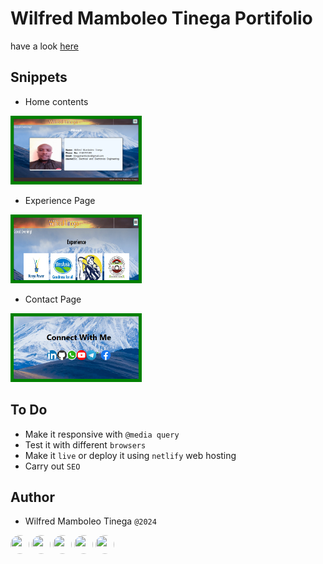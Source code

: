 # Wilfred Mamboleo Tinega Portifolio
have a look [here](https://wilfredtinega.netlify.app)

## Snippets
- Home contents
<img src="Icon/about.png" style="width: 200px; height: 100px; border: 5px solid green;">

- Experience Page
<img src="Icon/experience.png" style="width: 200px; height: 100px; border: 5px solid green;">

- Contact Page
<img src="Icon/contact.png" style="width: 200px; height: 100px; border: 5px solid green;">

## To Do
- Make it responsive with `@media query`
- Test it with different `browsers`
- Make it `live` or deploy it using `netlify` web hosting
- Carry out `SEO`

## Author
- Wilfred Mamboleo Tinega ```@2024```

[<img src="https://th.bing.com/th/id/R.6f9a03bd4554e5454de1c79f4c91aadf?rik=0c%2fLPEw2uBblNg&pid=ImgRaw&r=0" style="width:30px; height:30px; border-radius:20px;">](https://www.linkedin.com/in/wilfredtinega)
[<img src="https://th.bing.com/th/id/R.9c06c3b1bd6cc9e2d9eebcfdf0975019?rik=7186LRxOyYbqFA&pid=ImgRaw&r=0" style="width:30px; height:30px; border-radius:50%;">](https://wa.me/254798732981)
[<img src="https://imagepng.org/wp-content/uploads/2017/11/telegram-icone-icon.png" style="width:30px; height:30px; border-radius:50%;">](https://facebook.com/tinegamamboleo)
[<img src="https://th.bing.com/th/id/R.83e3cc297106767114f2c060f7f5fcbb?rik=FkFOcs3CThcCJQ&pid=ImgRaw&r=0" style="width:30px; height:30px; border-radius:50%;">](https://facebook.com/tinegamamboleo)
[<img src="https://toppng.com/public/uploads/preview/twitter-x-new-logo-round-icon-png-11692480241tdbz6jparr.webp" style="width:30px; height:30px; border-radius:20px;">](https://x.com/tinegawilfred)


